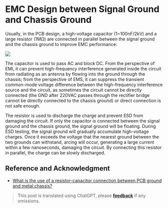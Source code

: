 # EMC Design between Signal Ground and Chassis Ground

Usually, in the PCB design, a high-voltage capacitor (1~100nF/2kV) and a large resistor (1MΩ) are connected in parallel between the signal ground and the chassis ground to improve EMC performance:

![](https://wiki-media-1253965369.cos.ap-guangzhou.myqcloud.com/img/20220620162528.png)

The capacitor is used to pass AC and block DC. From the perspective of EMI, it can prevent high-frequency interference generated inside the circuit from radiating as an antenna by flowing into the ground through the chassis; from the perspective of EMS, it can suppress the transient common-mode voltage difference between the high-frequency interference source and the circuit, as sometimes the circuit cannot be directly connected (the GND after 220VAC passes through the rectifier bridge cannot be directly connected to the chassis ground) or direct connection is not safe enough.

The resistor is used to discharge the charge and prevent ESD from damaging the circuit. If only the capacitor is connected between the signal ground and the chassis ground, the signal ground will be floating. During ESD testing, the signal ground will gradually accumulate high-voltage charges. Once it exceeds the voltage that the nearest ground between the two grounds can withstand, arcing will occur, generating a large current within a few nanoseconds, damaging the circuit. By connecting this resistor in parallel, the charge can be slowly discharged.

## Reference and Acknowledgment

- [What is the use of a resistor-capacitor connection between PCB ground and metal chassis?](https://mp.weixin.qq.com/s/vAdoDyBed4uIfISrP0Zeyw)

> This post is translated using ChatGPT, please [**feedback**](https://github.com/linyuxuanlin/Wiki_MkDocs/issues/new) if any omissions.